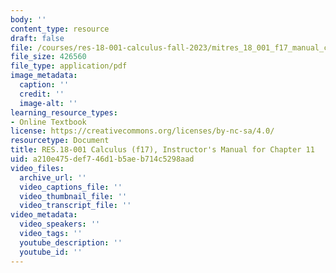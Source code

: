 ```yaml
---
body: ''
content_type: resource
draft: false
file: /courses/res-18-001-calculus-fall-2023/mitres_18_001_f17_manual_ch11.pdf
file_size: 426560
file_type: application/pdf
image_metadata:
  caption: ''
  credit: ''
  image-alt: ''
learning_resource_types:
- Online Textbook
license: https://creativecommons.org/licenses/by-nc-sa/4.0/
resourcetype: Document
title: RES.18-001 Calculus (f17), Instructor's Manual for Chapter 11
uid: a210e475-def7-46d1-b5ae-b714c5298aad
video_files:
  archive_url: ''
  video_captions_file: ''
  video_thumbnail_file: ''
  video_transcript_file: ''
video_metadata:
  video_speakers: ''
  video_tags: ''
  youtube_description: ''
  youtube_id: ''
---
```

